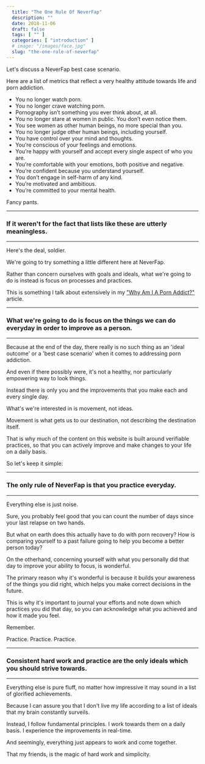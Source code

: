 ```yaml
---
  title: "The One Rule Of NeverFap"
  description: ""
  date: 2018-11-06
  draft: false
  tags: [ "" ]
  categories: [ "introduction" ]
  # image: "/images/face.jpg"
  slug: "the-one-rule-of-neverfap"
---
```


Let's discuss a NeverFap best case scenario.

Here are a list of metrics that reflect a very healthy attitude towards life and porn addiction.

- You no longer watch porn.
- You no longer crave watching porn.
- Pornography isn’t something you ever think about, at all. 
- You no longer stare at women in public. You don’t even notice them.
- You see women as other human beings, no more special than you.
- You no longer judge other human beings, including yourself. 
- You have control over your mind and thoughts. 
- You’re conscious of your feelings and emotions. 
- You’re happy with yourself and accept every single aspect of who you are.
- You’re comfortable with your emotions, both positive and negative. 
- You’re confident because you understand yourself. 
- You don’t engage in self-harm of any kind.
- You’re motivated and ambitious.
- You’re committed to your mental health.

Fancy pants.

<hr/>

### If it weren't for the fact that lists like these are utterly meaningless.

<hr/>

Here's the deal, soldier.

We're going to try something a little different here at NeverFap. 

Rather than concern ourselves with goals and ideals, what we're going to do is instead is focus on processes and practices.

This is something I talk about extensively in my <a class="link" href="/guide/why-am-I-a-porn-addict">"Why Am I A Porn Addict?"</a> article.

<hr/>

### What we're going to do is focus on the things we can do everyday in order to improve as a person. 

<hr/>

Because at the end of the day, there really is no such thing as an 'ideal outcome' or a 'best case scenario' when it comes to addressing porn addiction.

And even if there possibly were, it's not a healthy, nor particularly empowering way to look things. 

Instead there is only you and the improvements that you make each and every single day.

What's we're interested in is movement, not ideas.

Movement is what gets us to our destination, not describing the destination itself.

That is why much of the content on this website is built around verifiable practices, so that you can actively improve and make changes to your life on a daily basis.

So let's keep it simple:

<hr/>

### The only rule of NeverFap is that you practice everyday.

<hr/>

Everything else is just noise.

Sure, you probably feel good that you can count the number of days since your last relapse on two hands. 

But what on earth does this actually have to do with porn recovery? How is comparing yourself to a past failure going to help you become a better person today?

On the otherhand, concerning yourself with what you personally did that day to improve your ability to focus, is wonderful.

The primary reason why it's wonderful is because it builds your awareness of the things you did right, which helps you make correct decisions in the future.

This is why it's important to journal your efforts and note down which practices you did that day, so you can acknowledge what you achieved and how it made you feel.

Remember.

Practice. Practice. Practice.

<hr/>

### Consistent hard work and practice are the only ideals which you should strive towards. 

<hr/>

Everything else is pure fluff, no matter how impressive it may sound in a list of glorified achievements.

Because I can assure you that I don't live my life according to a list of ideals that my brain constantly surveils.

Instead, I follow fundamental principles. I work towards them on a daily basis. I experience the improvements in real-time.

And seemingly, everything just appears to work and come together.

That my friends, is the magic of hard work and simplicity.


<!-- List of practices. -->

<!-- Mention the application. -->


